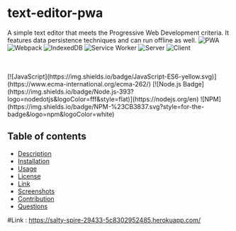 # text-editor-pwa
A simple text editor that meets the Progressive Web Development criteria. It features data persistence techniques and can run offline as well.
![PWA](https://img.shields.io/badge/PWA-5BB974.svg?style=for-the-badge)
![Webpack](https://img.shields.io/badge/Webpack-8DD6F9.svg?style=for-the-badge&logo=webpack&logoColor=black)
![IndexedDB](https://img.shields.io/badge/IndexedDB-4A90E2.svg?style=for-the-badge)
![Service Worker](https://img.shields.io/badge/Service%20Worker-FF5733.svg?style=for-the-badge)
![Server](https://img.shields.io/badge/Server-6DB33F.svg?style=for-the-badge)
![Client](https://img.shields.io/badge/Client-35495E.svg?style=for-the-badge)<br>

<br>
<br>
[![JavaScript](https://img.shields.io/badge/JavaScript-ES6-yellow.svg)](https://www.ecma-international.org/ecma-262/)
[![Node.js Badge](https://img.shields.io/badge/Node.js-393?logo=nodedotjs&logoColor=fff&style=flat)](https://nodejs.org/en)
![NPM](https://img.shields.io/badge/NPM-%23CB3837.svg?style=for-the-badge&logo=npm&logoColor=white)

## Table of contents
- [Description](#Description)
- [Installation](#Installation)
- [Usage](#Usage)
- [License](#License)
- [Link](#Link)
- [Screenshots](#Screenshots)
- [Contribution](#Contribution)
- [Questions](#Questions)


#Link : https://salty-spire-29433-5c8302952485.herokuapp.com/
